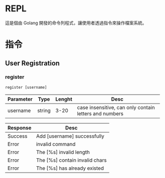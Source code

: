 # REPL

這是個由 Golang 開發的命令列程式，讓使用者透過指令來操作檔案系統。

# 指令

## User Registration

### register

`register [username]`

| Parameter | Type   | Lenght | Desc                                                   |
| --------- | ------ | ------ | ------------------------------------------------------ |
| username  | string | 3-20   | case insensitive, can only contain letters and numbers |

| Response | Desc                           |
| -------- | ------------------------------ |
| Success  | Add [username] successfully    |
| Error    | invalid command                |
| Error    | The [%s] invalid length        |
| Error    | The [%s] contain invalid chars |
| Error    | The [%s] has already existed   |
